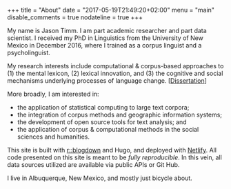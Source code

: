+++
title = "About" 
date = "2017-05-19T21:49:20+02:00" 
menu = "main" 
disable_comments = true 
nodateline = true
+++

My name is Jason Timm. I am part academic researcher and part data scientist.  I received my PhD in Linguistics from the University of New Mexico in December 2016, where I trained as a corpus linguist and a psycholinguist.

My research interests include computational & corpus-based approaches to (1) the mental lexicon, (2) lexical innovation, and (3) the cognitive and social mechanisms underlying processes of language change. [[Dissertation](http://digitalrepository.unm.edu/ling_etds/45/)]

More broadly, I am interested in: 

* the application of statistical computing to large text corpora; 
* the integration of corpus methods and geographic information systems; 
* the development of open source tools for text analysis; and 
* the application of corpus & computational methods in the social sciences and humanities.

This site is built with [r::blogdown](https://bookdown.org/yihui/blogdown/) and Hugo, and deployed with [Netlify](https://www.netlify.com/). All code presented on this site is meant to be *fully reproducible*.  In this vein, all data sources utilized are available via public APIs or Git Hub.

I live in Albuquerque, New Mexico, and mostly just bicycle about.
